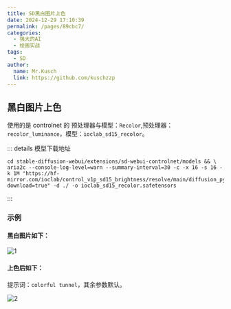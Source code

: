 ```yaml
---
title: SD黑白图片上色
date: 2024-12-29 17:10:39
permalink: /pages/89cbc7/
categories:
  - 强大的AI
  - 绘画实战
tags:
  - SD
author:
  name: Mr.Kusch
  link: https://github.com/kuschzzp
---
```


## 黑白图片上色

使用的是 controlnet 的 预处理器与模型：`Recolor`,预处理器：`recolor_luminance`，模型：`ioclab_sd15_recolor`。

::: details 模型下载地址

```shell
cd stable-diffusion-webui/extensions/sd-webui-controlnet/models && \
aria2c --console-log-level=warn --summary-interval=30 -c -x 16 -s 16 -k 1M "https://hf-mirror.com/ioclab/control_v1p_sd15_brightness/resolve/main/diffusion_pytorch_model.safetensors?download=true" -d ./ -o ioclab_sd15_recolor.safetensors
```

:::

### 示例

#### 黑白图片如下：

![1](https://img.superkusch.fun/docs/black-and-white-1730543_640.jpg)

#### 上色后如下：

提示词：`colorful tunnel`，其余参数默认。

![2](https://img.superkusch.fun/docs/00005-763568198.png)
